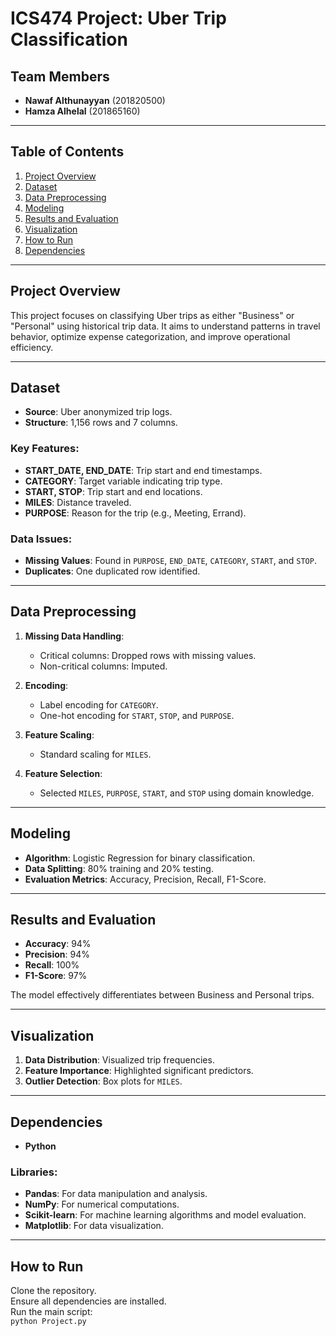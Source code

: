 # ICS474 Project: Uber Trip Classification

## Team Members
- **Nawaf Althunayyan** (201820500)  
- **Hamza Alhelal** (201865160)

---

## Table of Contents
1. [Project Overview](#project-overview)
2. [Dataset](#dataset)
3. [Data Preprocessing](#data-preprocessing)
4. [Modeling](#modeling)
5. [Results and Evaluation](#results-and-evaluation)
6. [Visualization](#visualization)
7. [How to Run](#how-to-run)
8. [Dependencies](#dependencies)

---

## Project Overview
This project focuses on classifying Uber trips as either "Business" or "Personal" using historical trip data. It aims to understand patterns in travel behavior, optimize expense categorization, and improve operational efficiency.

---

## Dataset
- **Source**: Uber anonymized trip logs.
- **Structure**: 1,156 rows and 7 columns.

### Key Features:
- **START_DATE, END_DATE**: Trip start and end timestamps.
- **CATEGORY**: Target variable indicating trip type.
- **START, STOP**: Trip start and end locations.
- **MILES**: Distance traveled.
- **PURPOSE**: Reason for the trip (e.g., Meeting, Errand).

### Data Issues:
- **Missing Values**: Found in `PURPOSE`, `END_DATE`, `CATEGORY`, `START`, and `STOP`.
- **Duplicates**: One duplicated row identified.

---

## Data Preprocessing
1. **Missing Data Handling**:
   - Critical columns: Dropped rows with missing values.
   - Non-critical columns: Imputed.

2. **Encoding**:
   - Label encoding for `CATEGORY`.
   - One-hot encoding for `START`, `STOP`, and `PURPOSE`.

3. **Feature Scaling**:
   - Standard scaling for `MILES`.

4. **Feature Selection**:
   - Selected `MILES`, `PURPOSE`, `START`, and `STOP` using domain knowledge.

---

## Modeling
- **Algorithm**: Logistic Regression for binary classification.
- **Data Splitting**: 80% training and 20% testing.
- **Evaluation Metrics**: Accuracy, Precision, Recall, F1-Score.

---

## Results and Evaluation
- **Accuracy**: 94%
- **Precision**: 94%
- **Recall**: 100%
- **F1-Score**: 97%

The model effectively differentiates between Business and Personal trips.

---

## Visualization
1. **Data Distribution**: Visualized trip frequencies.
2. **Feature Importance**: Highlighted significant predictors.
3. **Outlier Detection**: Box plots for `MILES`.

---
## Dependencies

- **Python** 

### Libraries:
- **Pandas**: For data manipulation and analysis.
- **NumPy**: For numerical computations.
- **Scikit-learn**: For machine learning algorithms and model evaluation.
- **Matplotlib**: For data visualization.

---
## How to Run

Clone the repository.  
Ensure all dependencies are installed.  
Run the main script:  
`python Project.py`

